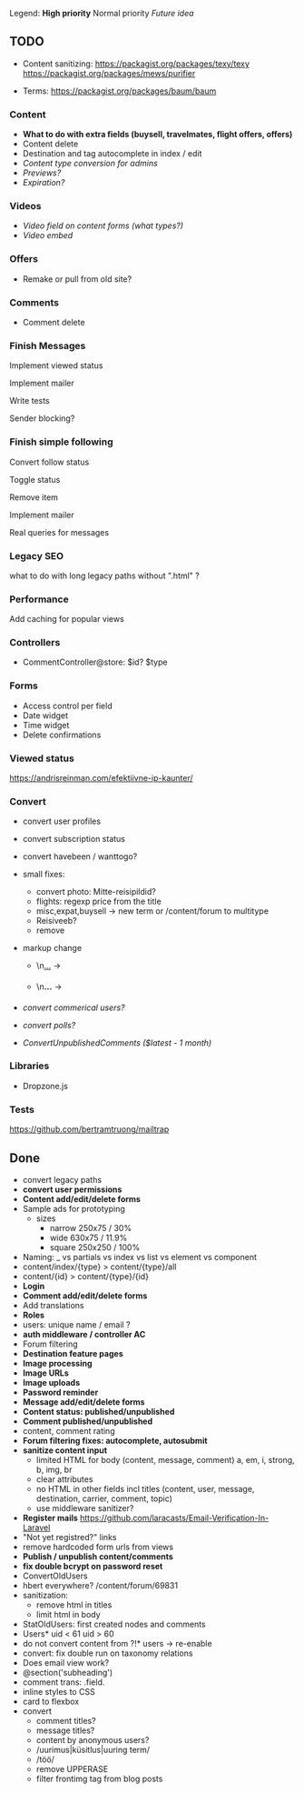 Legend: **High priority** Normal priority *Future idea*

## TODO


- Content sanitizing:
https://packagist.org/packages/texy/texy
https://packagist.org/packages/mews/purifier

- Terms:
https://packagist.org/packages/baum/baum



### Content

- **What to do with extra fields (buysell, travelmates, flight offers, offers)**
- Content delete
- Destination and tag autocomplete in index / edit
- *Content type conversion for admins*
- *Previews?*
- *Expiration?*

### Videos

- *Video field on content forms (what types?)*
- *Video embed*

### Offers

- Remake or pull from old site?


### Comments

- Comment delete


### Finish Messages

Implement viewed status

Implement mailer

Write tests

Sender blocking?


### Finish simple following

Convert follow status

Toggle status

Remove item

Implement mailer

Real queries for messages


### Legacy SEO

what to do with long legacy paths without ".html" ?

### Performance

Add caching for popular views

### Controllers

- CommentController@store: $id? $type


### Forms

- Access control per field
- Date widget
- Time widget
- Delete confirmations


### Viewed status

https://andrisreinman.com/efektiivne-ip-kaunter/

### Convert

- convert user profiles
- convert subscription status
- convert havebeen / wanttogo?

- small fixes:

    - convert photo: Mitte-reisipildid?
    - flights: regexp price from the title
    - misc,expat,buysell -> new term or /content/forum to multitype
    - Reisiveeb?
    - remove <!--break-->

- markup change
    - \n<u>...</u> -> <h4></h4>
    - \n<strong>...</strong> -> <h4></h4>

- *convert commerical users?*
- *convert polls?*
- *ConvertUnpublishedComments ($latest - 1 month)*

### Libraries

- Dropzone.js

### Tests

https://github.com/bertramtruong/mailtrap










## Done

- convert legacy paths
- **convert user permissions**
- **Content add/edit/delete forms**
- Sample ads for prototyping
    - sizes
        - narrow 250x75 / 30%
        - wide 630x75 / 11.9%
        - square 250x250 / 100%
- Naming: _ vs partials vs index vs list vs element vs component
- content/index/{type} > content/{type}/all
- content/{id} > content/{type}/{id}
- **Login**
- **Comment add/edit/delete forms**
- Add translations
- **Roles**
- users: unique name / email ?
- **auth middleware / controller AC**
- Forum filtering
- **Destination feature pages**
- **Image processing**
- **Image URLs**
- **Image uploads**
- **Password reminder**
- **Message add/edit/delete forms**
- **Content status: published/unpublished**
- **Comment published/unpublished**
- content, comment rating
- **Forum filtering fixes: autocomplete, autosubmit**
- **sanitize content input**
    - limited HTML for body (content, message, comment)
        a, em, i, strong, b, img, br
    - clear attributes
    - no HTML in other fields incl titles (content, user, message, destination, carrier, comment, topic)
    - use middleware sanitizer?
- **Register mails**
    https://github.com/laracasts/Email-Verification-In-Laravel
- "Not yet registred?" links
- remove hardcoded form urls from views
- **Publish / unpublish content/comments**
- **fix double bcrypt on password reset**
- ConvertOldUsers
- hbert everywhere? /content/forum/69831
- sanitization:
    - remove html in titles
    - limit html in body
- StatOldUsers: first created nodes and comments
- Users* 
    uid < 61
    uid > 60
- do not convert content from ?!* users -> re-enable
- convert: fix double run on taxonomy relations
- Does email view work?
- @section('subheading')
- comment trans: .field.
- inline styles to CSS
- card to flexbox
- convert
    - comment titles?
    - message titles?
    - content by anonymous users?
    - /uurimus|küsitlus|uuring term/
    - /töö/
    - remove UPPERASE
    - filter frontimg tag from blog posts
